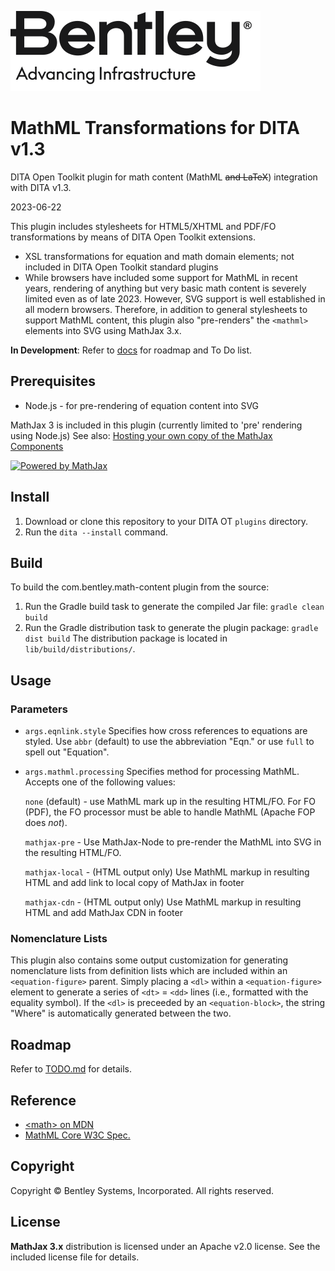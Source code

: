 ![Bentley logo](image/Bentley_logo.svg)
# MathML Transformations for DITA v1.3

DITA Open Toolkit plugin for math content (MathML ~~and LaTeX~~) integration with DITA v1.3.

2023-06-22

This plugin includes stylesheets for HTML5/XHTML and PDF/FO transformations by means of DITA Open Toolkit extensions.

- XSL transformations for equation and math domain elements; not included in DITA Open Toolkit standard plugins
- While browsers have included some support for MathML in recent years, rendering of anything but very basic math content is severely limited even as of late 2023. However, SVG support is well established in all modern browsers. Therefore, in addition to general stylesheets to support MathML content, this plugin also "pre-renders" the `<mathml>` elements into SVG using MathJax 3.x.

**In Development**: Refer to [docs](docs/index.md) for roadmap and To Do list.

## Prerequisites

- Node.js - for pre-rendering of equation content into SVG

MathJax 3 is included in this plugin (currently limited to 'pre' rendering using Node.js)
   See also: [Hosting your own copy of the MathJax Components](https://www.npmjs.com/package/mathjax#hosting-your-own-copy-of-the-mathjax-components)

[![Powered by MathJax](https://www.mathjax.org/badge/badge.gif "Powered by MathJax")](https://www.mathjax.org)


## Install

1. Download or clone this repository to your DITA OT `plugins` directory.
2. Run the `dita --install` command.

## Build

To build the com.bentley.math-content plugin from the source:

1. Run the Gradle build task to generate the compiled Jar file:
   ```gradle clean build```
2. Run the Gradle distribution task to generate the plugin package:
   ```gradle dist build```
   The distribution package is located in `lib/build/distributions/`.

## Usage

### Parameters

* `args.eqnlink.style`
    Specifies how cross references to equations are styled. Use `abbr` (default) to use the abbreviation "Eqn." or use `full` to spell out "Equation".

* `args.mathml.processing`
    Specifies method for processing MathML. Accepts one of the following values:
    
    `none` (default) - use MathML mark up in the resulting HTML/FO. For FO (PDF), the FO processor must be able to handle MathML (Apache FOP does _not_).
    
    `mathjax-pre` - Use MathJax-Node to pre-render the MathML into SVG in the resulting HTML/FO.
    
    `mathjax-local` - (HTML output only) Use MathML markup in resulting HTML and add link to local copy of MathJax in footer
    
    `mathjax-cdn` - (HTML output only) Use MathML markup in resulting HTML and add MathJax CDN in footer


### Nomenclature Lists

This plugin also contains some output customization for generating nomenclature lists from definition lists which are included within an `<equation-figure>` parent. Simply placing a `<dl>` within a `<equation-figure>` element to generate a series of `<dt>` = `<dd>` lines (i.e., formatted with the equality symbol). If the `<dl>` is preceeded by an `<equation-block>`, the string "Where" is automatically generated between the two.

## Roadmap

Refer to [TODO.md](docs/TODO.md) for details.

## Reference
* [&lt;math&gt; on MDN](https://developer.mozilla.org/en-US/docs/Web/MathML/Element/math)
* [MathML Core W3C Spec.](https://w3c.github.io/mathml-core/)

## Copyright

Copyright © Bentley Systems, Incorporated. All rights reserved.

## License

**MathJax 3.x** distribution is licensed under an Apache v2.0 license. See the included license file for details.